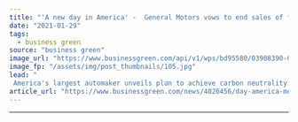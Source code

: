 ```yaml
---
title: "'A new day in America' -  General Motors vows to end sales of fossil fuel cars by 2035"
date: "2021-01-29"
tags: 
  - business green
source: "business green"
image_url: "https://www.businessgreen.com/api/v1/wps/bd95580/03908390-0f44-4fc4-a01a-1bef3187b4cd/5/H3-2006-185x114.jpg"
image_fp: "/assets/img/post_thumbnails/105.jpg"
lead: "
 America's largest automaker unveils plan to achieve carbon neutrality by 2040 by significantly ramping up its electric vehicle range and shifting all its operations to clean energy ..."
article_url: "https://www.businessgreen.com/news/4026456/day-america-motors-vows-end-sales-fossil-fuel-cars-2035"
---
```


---
